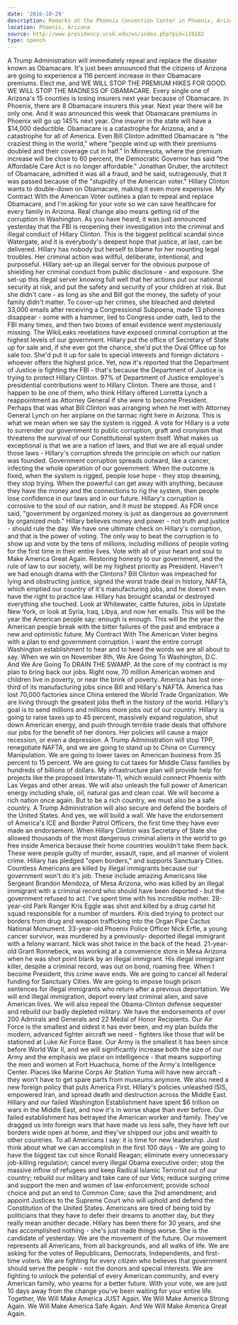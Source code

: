 ```yaml
---
date: '2016-10-29'
description: Remarks at the Phoenix Convention Center in Phoenix, Arizona
location: Phoenix, Arizona
source: http://www.presidency.ucsb.edu/ws/index.php?pid=119182
type: speech
---
```


A Trump Administration will immediately repeal and replace the disaster known as Obamacare. It's just been announced that the citizens of Arizona are going to experience a 116 percent increase in their Obamacare premiums. Elect me, and WE WILL STOP THE PREMIUM HIKES FOR GOOD. WE WILL STOP THE MADNESS OF OBAMACARE. Every single one of Arizona's 15 counties is losing insurers next year because of Obamacare. In Phoenix, there are 8 Obamacare insurers this year. Next year there will be only one. And it was announced this week that Obamacare premiums in Phoenix will go up 145% next year. One insurer in the state will have a $14,000 deductible. Obamacare is a catastrophe for Arizona, and a catastrophe for all of America. Even Bill Clinton admitted Obamacare is "the craziest thing in the world," where "people wind up with their premiums doubled and their coverage cut in half." In Minnesota, where the premium increase will be close to 60 percent, the Democratic Governor has said "the Affordable Care Act is no longer affordable." Jonathan Gruber, the architect of Obamacare, admitted it was all a fraud, and he said, outrageously, that it was passed because of the "stupidity of the American voter." Hillary Clinton wants to double-down on Obamacare, making it even more expensive. My Contract With the American Voter outlines a plan to repeal and replace Obamacare, and I'm asking for your vote so we can save healthcare for every family in Arizona. Real change also means getting rid of the corruption in Washington. As you have heard, it was just announced yesterday that the FBI is reopening their investigation into the criminal and illegal conduct of Hillary Clinton. This is the biggest political scandal since Watergate, and it is everybody's deepest hope that justice, at last, can be delivered. Hillary has nobody but herself to blame for her mounting legal troubles. Her criminal action was willful, deliberate, intentional, and purposeful. Hillary set-up an illegal server for the obvious purpose of shielding her criminal conduct from public disclosure - and exposure. She set-up this illegal server knowing full well that her actions put our national security at risk, and put the safety and security of your children at risk. But she didn't care - as long as she and Bill got the money, the safety of your family didn't matter. To cover-up her crimes, she bleached and deleted 33,000 emails after receiving a Congressional Subpoena, made 13 phones disappear - some with a hammer, lied to Congress under oath, lied to the FBI many times, and then two boxes of email evidence went mysteriously missing. The WikiLeaks revelations have exposed criminal corruption at the highest levels of our government. Hillary put the office of Secretary of State up for sale and, if she ever got the chance, she'd put the Oval Office up for sale too. She'd put it up for sale to special interests and foreign dictators - whoever offers the highest price. Yet, now it's reported that the Department of Justice is fighting the FBI - that's because the Department of Justice is trying to protect Hillary Clinton. 97% of Department of Justice employee's presidential contributions went to Hillary Clinton. There are those, and I happen to be one of them, who think Hillary offered Lorretta Lynch a reappointment as Attorney General if she were to become President. Perhaps that was what Bill Clinton was arranging when he met with Attorney General Lynch on her airplane on the tarmac right here in Arizona. This is what we mean when we say the system is rigged. A vote for Hillary is a vote to surrender our government to public corruption, graft and cronyism that threatens the survival of our Constitutional system itself. What makes us exceptional is that we are a nation of laws, and that we are all equal under those laws - Hillary's corruption shreds the principle on which our nation was founded. Government corruption spreads outward, like a cancer, infecting the whole operation of our government. When the outcome is fixed, when the system is rigged, people lose hope - they stop dreaming, they stop trying. When the powerful can get away with anything, because they have the money and the connections to rig the system, then people lose confidence in our laws and in our future. Hillary's corruption is corrosive to the soul of our nation, and it must be stopped. As FDR once said, "government by organized money is just as dangerous as government by organized mob." Hillary believes money and power - not truth and justice - should rule the day. We have one ultimate check on Hillary's corruption, and that is the power of voting. The only way to beat the corruption is to show up and vote by the tens of millions, including millions of people voting for the first time in their entire lives. Vote with all of your heart and soul to Make America Great Again. Restoring honesty to our government, and the rule of law to our society, will be my highest priority as President. Haven't we had enough drama with the Clintons? Bill Clinton was impeached for lying and obstructing justice, signed the worst trade deal in history, NAFTA, which emptied our country of it's manufacturing jobs, and he doesn't even have the right to practice law. Hillary has brought scandal or destroyed everything she touched. Look at Whitewater, cattle futures, jobs in Upstate New York, or look at Syria, Iraq, Libya, and now her emails. This will be the year the American people say: enough is enough. This will be the year the American people break with the bitter failures of the past and embrace a new and optimistic future. My Contract With The American Voter begins with a plan to end government corruption. I want the entire corrupt Washington establishment to hear and to heed the words we are all about to say. When we win on November 8th, We Are Going To Washington, D.C. And We Are Going To DRAIN THE SWAMP. At the core of my contract is my plan to bring back our jobs. Right now, 70 million American women and children live in poverty, or near the brink of poverty. America has lost one-third of its manufacturing jobs since Bill and Hillary's NAFTA. America has lost 70,000 factories since China entered the World Trade Organization. We are living through the greatest jobs theft in the history of the world. Hillary's goal is to send millions and millions more jobs out of our country. Hillary is going to raise taxes up to 45 percent, massively expand regulation, shut down American energy, and push through terrible trade deals that offshore our jobs for the benefit of her donors. Her policies will cause a major recession, or even a depression. A Trump Administration will stop TPP, renegotiate NAFTA, and we are going to stand up to China on Currency Manipulation. We are going to lower taxes on American business from 35 percent to 15 percent. We are going to cut taxes for Middle Class families by hundreds of billions of dollars. My infrastructure plan will provide help for projects like the proposed Interstate-11, which would connect Phoenix with Las Vegas and other areas. We will also unleash the full power of American energy including shale, oil, natural gas and clean coal. We will become a rich nation once again. But to be a rich country, we must also be a safe country. A Trump Administration will also secure and defend the borders of the United States. And yes, we will build a wall. We have the endorsement of America's ICE and Border Patrol Officers, the first time they have ever made an endorsement. When Hillary Clinton was Secretary of State she allowed thousands of the most dangerous criminal aliens in the world to go free inside America because their home countries wouldn't take them back. These were people guilty of murder, assault, rape, and all manner of violent crime. Hillary has pledged "open borders," and supports Sanctuary Cities. Countless Americans are killed by illegal immigrants because our government won't do it's job. These include amazing Americans like Sergeant Brandon Mendoza, of Mesa Arizona, who was killed by an illegal immigrant with a criminal record who should have been deported - but the government refused to act. I've spent time with his incredible mother. 28-year-old Park Ranger Kris Eggle was shot and killed by a drug cartel hit squad responsible for a number of murders. Kris died trying to protect our borders from drug and weapon trafficking into the Organ Pipe Cactus National Monument. 33-year-old Phoenix Police Officer Nick Erfle, a young cancer survivor, was murdered by a previously- deported illegal immigrant with a felony warrant. Nick was shot twice in the back of the head. 21-year-old Grant Ronnebeck, was working at a convenience store in Mesa Arizona when he was shot point blank by an illegal immigrant. His illegal immigrant killer, despite a criminal record, was out on bond, roaming free. When I become President, this crime wave ends. We are going to cancel all federal funding for Sanctuary Cities. We are going to impose tough prison sentences for illegal immigrants who return after a previous deportation. We will end illegal immigration, deport every last criminal alien, and save American lives. We will also repeal the Obama-Clinton defense sequester and rebuild our badly depleted military. We have the endorsements of over 200 Admirals and Generals and 22 Medal of Honor Recipients. Our Air Force is the smallest and oldest it has ever been, and my plan builds the modern, advanced fighter aircraft we need - fighters like those that will be stationed at Luke Air Force Base. Our Army is the smallest it has been since before World War II, and we will significantly increase both the size of our Army and the emphasis we place on intelligence - that means supporting the men and women at Fort Huachuca, home of the Army's Intelligence Center. Places like Marine Corps Air Station Yuma will have new aircraft - they won't have to get spare parts from museums anymore. We also need a new foreign policy that puts America First. Hillary's policies unleashed ISIS, empowered Iran, and spread death and destruction across the Middle East. Hillary and our failed Washington Establishment have spent $6 trillion on wars in the Middle East, and now it's in worse shape than ever before. Our failed establishment has betrayed the American worker and family. They've dragged us into foreign wars that have made us less safe, they have left our borders wide open at home, and they've shipped our jobs and wealth to other countries. To all Americans I say: it is time for new leadership. Just think about what we can accomplish in the first 100 days - We are going to have the biggest tax cut since Ronald Reagan; eliminate every unnecessary job-killing regulation; cancel every illegal Obama executive order; stop the massive inflow of refugees and keep Radical Islamic Terrorist out of our country; rebuild our military and take care of our Vets; reduce surging crime and support the men and women of law enforcement; provide school choice and put an end to Common Core; save the 2nd amendment; and appoint Justices to the Supreme Court who will uphold and defend the Constitution of the United States. Americans are tired of being told by politicians that they have to defer their dreams to another day, but they really mean another decade. Hillary has been there for 30 years, and she has accomplished nothing - she's just made things worse. She is the candidate of yesterday. We are the movement of the future. Our movement represents all Americans, from all backgrounds, and all walks of life. We are asking for the votes of Republicans, Democrats, Independents, and first-time voters. We are fighting for every citizen who believes that government should serve the people - not the donors and special interests. We are fighting to unlock the potential of every American community, and every American family, who yearns for a better future. With your vote, we are just 10 days away from the change you've been waiting for your entire life. Together, We Will Make America JUST Again. We Will Make America Strong Again. We Will Make America Safe Again. And We Will Make America Great Again.